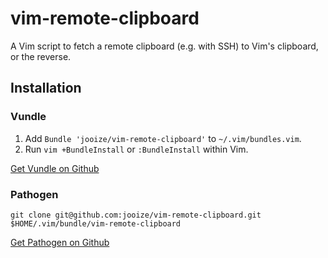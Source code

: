 vim-remote-clipboard
====================

A Vim script to fetch a remote clipboard (e.g. with SSH) to Vim's clipboard, or the reverse.

Installation
------------

### Vundle

1. Add `Bundle 'jooize/vim-remote-clipboard'` to `~/.vim/bundles.vim`.
2. Run `vim +BundleInstall` or `:BundleInstall` within Vim.

[Get Vundle on Github](https://github.com/gmarik/vundle)

### Pathogen

    git clone git@github.com:jooize/vim-remote-clipboard.git $HOME/.vim/bundle/vim-remote-clipboard

[Get Pathogen on Github](https://github.com/tpope/vim-pathogen)
